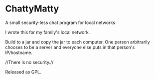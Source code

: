# ChattyMatty

A small security-less chat program for local networks

I wrote this for my family's local network. 

Build to a jar and copy the jar to each computer.  One person arbitrarily chooses to be a server and everyone else puts in that person's IP/hostname.  

//There is no security.//

Released as GPL.
